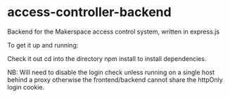 # access-controller-backend
Backend for the Makerspace access control system, written in express.js

To get it up and running:

Check it out
cd into the directory 
npm install  to install dependencies.

NB: Will need to disable the login check unless running on a single host behind a proxy otherwise the frontend/backend cannot share the httpOnly login cookie.
